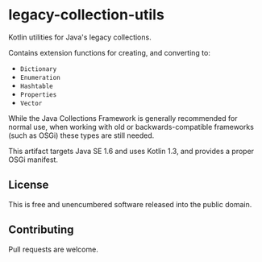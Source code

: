 # legacy-collection-utils

Kotlin utilities for Java's legacy collections.

Contains extension functions for creating, and converting to:

 - `Dictionary`
 - `Enumeration`
 - `Hashtable`
 - `Properties`
 - `Vector`
 
While the Java Collections Framework is generally recommended for normal use, when working with
old or backwards-compatible frameworks (such as OSGi) these types are still needed.

This artifact targets Java SE 1.6 and uses Kotlin 1.3, and provides a proper OSGi manifest.

## License

This is free and unencumbered software released into the public domain.

## Contributing

Pull requests are welcome.
